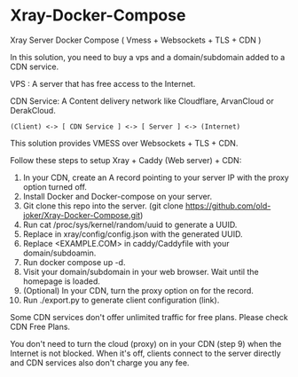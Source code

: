 # Xray-Docker-Compose
Xray Server Docker Compose ( Vmess + Websockets + TLS + CDN )

In this solution, you need to buy a vps and a domain/subdomain added to a CDN service.

  VPS : A server that has free access to the Internet.
  
  CDN Service: A Content delivery network like Cloudflare, ArvanCloud or DerakCloud.

    (Client) <-> [ CDN Service ] <-> [ Server ] <-> (Internet)

This solution provides VMESS over Websockets + TLS + CDN.

Follow these steps to setup Xray + Caddy (Web server) + CDN:

   1. In your CDN, create an A record pointing to your server IP with the proxy option turned off.
   1. Install Docker and Docker-compose on your server.
   1. Git clone this repo into the server. (git clone https://github.com/old-joker/Xray-Docker-Compose.git)
   1. Run cat /proc/sys/kernel/random/uuid to generate a UUID.
   1. Replace <YOUR-UUID> in xray/config/config.json with the generated UUID.
   1. Replace <EXAMPLE.COM> in caddy/Caddyfile with your domain/subdoamin.
   1. Run docker compose up -d.
   1. Visit your domain/subdomain in your web browser. Wait until the homepage is loaded.
   1. (Optional) In your CDN, turn the proxy option on for the record.
   1. Run ./export.py to generate client configuration (link).

Some CDN services don't offer unlimited traffic for free plans. Please check CDN Free Plans.

You don't need to turn the cloud (proxy) on in your CDN (step 9) when the Internet is not blocked. When it's off, clients connect to the server directly and CDN services also don't charge you any fee.
